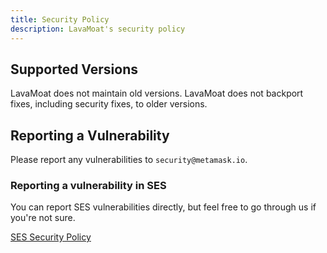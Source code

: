 ```yaml
---
title: Security Policy
description: LavaMoat's security policy
---
```


## Supported Versions

LavaMoat does not maintain old versions. LavaMoat does not backport fixes, including security fixes, to older versions.

## Reporting a Vulnerability

Please report any vulnerabilities to `security@metamask.io`.

### Reporting a vulnerability in SES

You can report SES vulnerabilities directly, but feel free to go through us if you're not sure.

[SES Security Policy](https://github.com/endojs/endo/blob/master/packages/ses/SECURITY.md)

